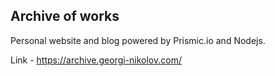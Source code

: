 ## Archive of works

Personal website and blog powered by Prismic.io and Nodejs.

Link - https://archive.georgi-nikolov.com/

